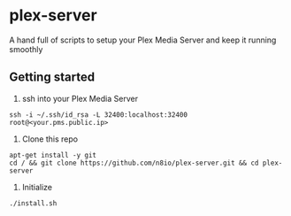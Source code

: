 # plex-server
A hand full of scripts to setup your Plex Media Server and keep it running smoothly

## Getting started

1. ssh into your Plex Media Server
```
ssh -i ~/.ssh/id_rsa -L 32400:localhost:32400 root@<your.pms.public.ip>
```
1. Clone this repo
```
apt-get install -y git
cd / && git clone https://github.com/n8io/plex-server.git && cd plex-server
```
1. Initialize
```
./install.sh
```
